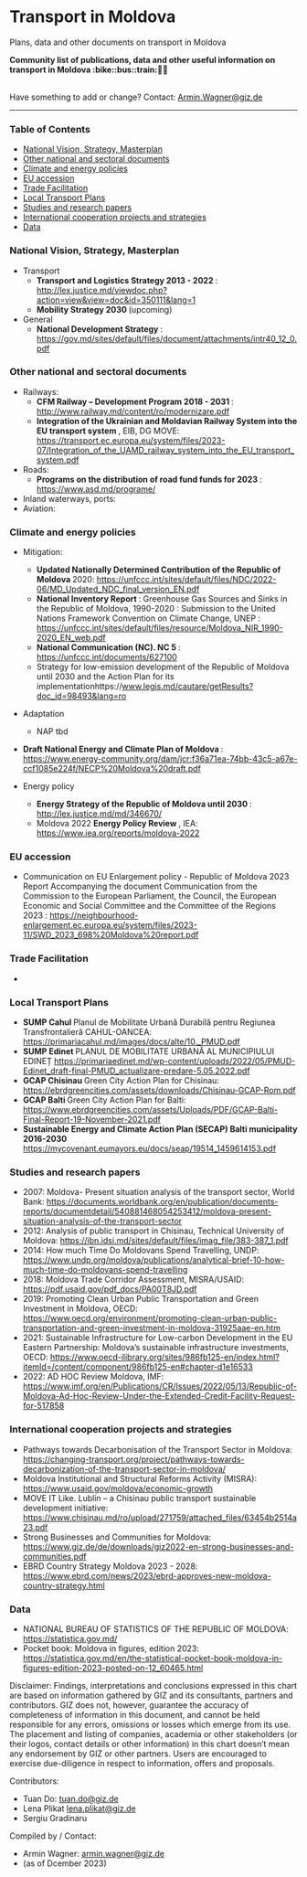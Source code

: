 # Transport in Moldova
Plans, data and other documents on transport in Moldova

<b> 
Community list of publications, data and other useful information on transport in Moldova :bike::bus::train:🌳🚊
</b><br><br>

Have something to add or change? Contact: Armin.Wagner@giz.de

------------------------------

### Table of Contents

- [National Vision, Strategy, Masterplan](#National-Vision-Strategy-Masterplan)
- [Other national and sectoral documents](#other-national-sectoral-documents) 
- [Climate and energy policies](#climate-energy-policies) 
- [EU accession](#eu-accession)
- [Trade Facilitation](#trade-facilitation)  
- [Local Transport Plans](#local-transport-plans) 
- [Studies and research papers](#studies-research) 
- [International cooperation projects and strategies](#International-cooperation) 
- [Data](#data) 

  
### National Vision, Strategy, Masterplan <a name="national-vision-strategy-masterplan"></a> 

- Transport
    - <b> Transport and Logistics Strategy 2013 - 2022 </b>: http://lex.justice.md/viewdoc.php?action=view&view=doc&id=350111&lang=1
    - <b> Mobility Strategy 2030 </b> (upcoming)
- General
  - <b> National Development Strategy </b>: https://gov.md/sites/default/files/document/attachments/intr40_12_0.pdf

### Other national and sectoral documents <a name="other-national-sectoral-documents"></a> 

- Railways:
    - <b> CFM Railway – Development Program 2018 - 2031 </b>: http://www.railway.md/content/ro/modernizare.pdf
    - <b> Integration of the Ukrainian and Moldavian Railway System into the EU transport system </b>, EIB, DG MOVE: https://transport.ec.europa.eu/system/files/2023-07/Integration_of_the_UAMD_railway_system_into_the_EU_transport_system.pdf
- Roads:
    - <b> Programs on the distribution of road fund funds for 2023 </b>: https://www.asd.md/programe/
- Inland waterways, ports:
- Aviation:

### Climate and energy policies <a name="climate-energy-policies"></a> 

- Mitigation:
    - <b> Updated Nationally Determined Contribution of the Republic of Moldova </b> 2020: https://unfccc.int/sites/default/files/NDC/2022-06/MD_Updated_NDC_final_version_EN.pdf
    - <b> National Inventory Report </b> : Greenhouse Gas Sources and Sinks in the Republic of Moldova, 1990-2020 : Submission to the United Nations Framework Convention on Climate Change, UNEP : https://unfccc.int/sites/default/files/resource/Moldova_NIR_1990-2020_EN_web.pdf
    - <b> National Communication (NC). NC 5 </b> : https://unfccc.int/documents/627100
    - Strategy for low-emission development of the Republic of Moldova until 2030 and the Action Plan for its implementationhttps://www.legis.md/cautare/getResults?doc_id=98493&lang=ro
- Adaptation
    - NAP tbd

- <b> Draft National Energy and Climate Plan of Moldova </b>: https://www.energy-community.org/dam/jcr:f36a71ea-74bb-43c5-a67e-ccf1085e224f/NECP%20Moldova%20draft.pdf
- Energy policy 
    - <b> Energy Strategy of the Republic of Moldova until 2030 </b>: http://lex.justice.md/md/346670/
    - Moldova 2022 <b> Energy Policy Review </b>, IEA: https://www.iea.org/reports/moldova-2022  


### EU accession <a name="eu-accession"></a> 

- Communication on EU Enlargement policy - Republic of Moldova 2023 Report Accompanying the document Communication from the Commission to the European Parliament, the Council, the European Economic and Social Committee and the Committee of the Regions 2023 :  https://neighbourhood-enlargement.ec.europa.eu/system/files/2023-11/SWD_2023_698%20Moldova%20report.pdf

### Trade Facilitation <a name="trade-facilitation"></a> 


- 

### Local Transport Plans <a name="local-transport-plans"></a>  

- <b> SUMP Cahul </b> Planul de Mobilitate Urbană Durabilă pentru Regiunea Transfrontalieră CAHUL-OANCEA: https://primariacahul.md/images/docs/alte/10._PMUD.pdf 
- <b> SUMP Edinet </b> PLANUL DE MOBILITATE URBANĂ AL MUNICIPIULUI EDINEȚ https://primariaedinet.md/wp-content/uploads/2022/05/PMUD-Edinet_draft-final-PMUD_actualizare-predare-5.05.2022.pdf
- <b> GCAP Chisinau </b> Green City Action Plan for Chisinau: https://ebrdgreencities.com/assets/downloads/Chisinau-GCAP-Rom.pdf
- <b> GCAP Balti </b>  Green City Action Plan for Balti: https://www.ebrdgreencities.com/assets/Uploads/PDF/GCAP-Balti-Final-Report-19-November-2021.pdf
- <b> Sustainable Energy and Climate Action Plan (SECAP) Balti municipality 2016-2030 </b> https://mycovenant.eumayors.eu/docs/seap/19514_1459614153.pdf

### Studies and research papers <a name="studies-research"></a> 

- 2007: Moldova- Present situation analysis of the transport sector, World Bank: https://documents.worldbank.org/en/publication/documents-reports/documentdetail/540881468054253412/moldova-present-situation-analysis-of-the-transport-sector
- 2012: Analysis of public transport in Chisinau, Technical University of Moldova: https://ibn.idsi.md/sites/default/files/imag_file/383-387_1.pdf
- 2014: How much Time Do Moldovans Spend Travelling, UNDP: https://www.undp.org/moldova/publications/analytical-brief-10-how-much-time-do-moldovans-spend-travelling
- 2018: Moldova Trade Corridor Assessment, MISRA/USAID: https://pdf.usaid.gov/pdf_docs/PA00T8JD.pdf
- 2019: Promoting Clean Urban Public Transportation and Green Investment in Moldova, OECD: https://www.oecd.org/environment/promoting-clean-urban-public-transportation-and-green-investment-in-moldova-31925aae-en.htm
- 2021: Sustainable Infrastructure for Low-carbon Development in the EU Eastern Partnership: Moldova’s sustainable infrastructure investments, OECD: https://www.oecd-ilibrary.org/sites/986fb125-en/index.html?itemId=/content/component/986fb125-en#chapter-d1e16533 
- 2022: AD HOC Review Moldova, IMF: https://www.imf.org/en/Publications/CR/Issues/2022/05/13/Republic-of-Moldova-Ad-Hoc-Review-Under-the-Extended-Credit-Facility-Request-for-517858

### International cooperation projects and strategies <a name="international-cooperation"></a> 

- Pathways towards Decarbonisation of the Transport Sector in Moldova: https://changing-transport.org/project/pathways-towards-decarbonization-of-the-transport-sector-in-moldova/
- Moldova Institutional and Structural Reforms Activity (MISRA): https://www.usaid.gov/moldova/economic-growth
- MOVE IT Like. Lublin – a Chisinau public transport sustainable development initiative: https://www.chisinau.md/ro/upload/271759/attached_files/63454b2514a23.pdf
- Strong Businesses and Communities for Moldova: https://www.giz.de/de/downloads/giz2022-en-strong-businesses-and-communities.pdf
- EBRD Country Strategy Moldova 2023 - 2028: https://www.ebrd.com/news/2023/ebrd-approves-new-moldova-country-strategy.html

### Data <a name="data"></a>

- NATIONAL BUREAU OF STATISTICS OF THE REPUBLIC OF MOLDOVA: https://statistica.gov.md/
- Pocket book: Moldova in figures, edition 2023: https://statistica.gov.md/en/the-statistical-pocket-book-moldova-in-figures-edition-2023-posted-on-12_60465.html


Disclaimer: Findings, interpretations and conclusions expressed in this chart are based on information gathered by GIZ and its consultants, partners and contributors. GIZ does not, however, guarantee the accuracy of completeness of information in this document, and cannot be held responsible for any errors, omissions or losses which emerge from its use. The placement and listing of companies, academia or other stakeholders (or their logos, contact details or other information) in this chart doesn’t mean any endorsement by GIZ or other partners. Users are encouraged to exercise due-diligence in respect to information, offers and proposals.


Contributors:
- Tuan Do: tuan.do@giz.de
- Lena Plikat lena.plikat@giz.de
- Sergiu Gradinaru

Compiled by / Contact:
- Armin Wagner: armin.wagner@giz.de
- (as of Dcember 2023)
